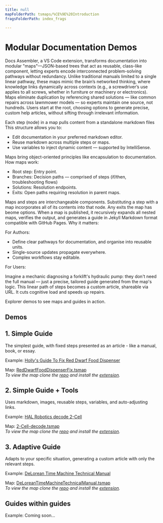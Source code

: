 ```yaml
---
title: null
mapFolderPath: tsmaps/%CE%9E%20Introduction
fragsFolderPath: index_frags

---
```



<!-- tsGuideRenderComment {"guide":{"id":"fdLBtJ12r","path":"","fragmentFolderPath":"index_frags"},"fragment":{"id":"fdLBtJ12r","topLevelMapKey":"e9T3Wy02Xz","mapKeyChain":"e9T3Wy02Xz","guideID":"fdLBtJ03I","guidePath":"c:/GitHub/MuddySpud/MuddySpud.github.io/tsmaps/Introduction.tsmap","parentFragmentID":null,"chartKey":"e9T3Wy02Xz","options":[]}} -->

# Modular Documentation Demos

Docs Assembler, a VS Code extension, transforms documentation into modular "maps"—JSON-based trees that act as reusable, class-like component, letting experts encode interconnected problem-solving pathways without redundancy. Unlike traditional manuals limited to a single linear pathway, these maps mimic the brain’s networked thinking, where knowledge links dynamically across contexts (e.g., a screwdriver’s use applies to all screws, whether in furniture or machinery or electronics). Maps eliminate duplication by referencing shared solutions — like common repairs across lawnmower models — so experts maintain one source, not hundreds. Users start at the root, choosing options to generate precise, custom help articles, without sifting through irrelevant information.

Each step (node) in a map pulls content from a standalone markdown files This structure allows you to:

 - Edit documentation in your preferred markdown editor.
 - Reuse markdown across multiple steps or maps.
 - Use variables to inject dynamic content — supported by IntelliSense.

Maps bring object-oriented principles like encapsulation to documentation. How maps work:

 - Root step: Entry point.
 - Branches: Decision paths — comprised of steps (if/then, troubleshooting flows)
 - Solutions: Resolution endpoints.
 - Exits: Open paths requiring resolution in parent maps.

Maps and steps are interchangeable components. Substituting a step with a map incorporates all of its contents into that node. Any exits the map has beome options. When a map is published, it recursively expands all nested maps, verifies the output, and generates a guide in Jekyll Markdown format compatible with GitHub Pages. Why it matters:

For Authors:

 - Define clear pathways for documentation, and organise into reusable units.
 - Single-source updates propagate everywhere.
 - Complex workflows stay editable.

For Users:

Imagine a mechanic diagnosing a forklift's hydraulic pump: they don't need the full manual — just a precise, tailored guide generated from the map's logic. This linear path of steps becomes a custom article, shareable via URL. It cuts cognitive load and speeds up repairs.

Explorer demos to see maps and guides in action.

## Demos

## 1. Simple Guide

The simplest guide, with fixed steps presented as an article - like a manual, book, or essay.

Example: [Holly's Guide To Fix Red Dwarf Food Dispenser](/RedDwarf/RedDwarfFoodDispenserFix) 

Map: [RedDwarfFoodDispenserFix.tsmap](https://github.com/MuddySpud/MuddySpud.github.io/blob/main/tsmaps/RedDwarf/%CE%9E%20RedDwarfFoodDispenserFix)   
*To view the map clone the [repo](https://github.com/MuddySpud/MuddySpud.github.io) and install the [extension](https://marketplace.visualstudio.com/items?itemName=netoftrees.documentation-assembler).*

## 2. Simple Guide + Tools

Uses markdown, images, reusable steps, variables, and auto-adjusting links.

Example: [HAL Robotics decode 2-Cell](/HAL/decode/2-Cell)

Map: [2-Cell-decode.tsmap](https://github.com/MuddySpud/MuddySpud.github.io/blob/main/tsmaps/HAL/decode/%CE%9E%202-Cell-decode)   
*To view the map clone the [repo](https://github.com/MuddySpud/MuddySpud.github.io) and install the [extension](https://marketplace.visualstudio.com/items?itemName=netoftrees.documentation-assembler).*



## 3. Adaptive Guide

Adapts to your specific situation, generating a custom article with only the relevant steps.

Example: [DeLorean Time Machine Technical Manual](/BackToTheFuture/DeLorean-Time-Machine-Technical-Manual)

Map: [DeLoreanTimeMachineTechnicalManual.tsmap](https://github.com/MuddySpud/MuddySpud.github.io/blob/main/tsmaps/BackToTheFuture/%CE%9E%20DeLoreanTimeMachineTechnicalManual)   
*To view the map clone the [repo](https://github.com/MuddySpud/MuddySpud.github.io) and install the [extension](https://marketplace.visualstudio.com/items?itemName=netoftrees.documentation-assembler).*


## Guides within guides

Example: Coming soon...


